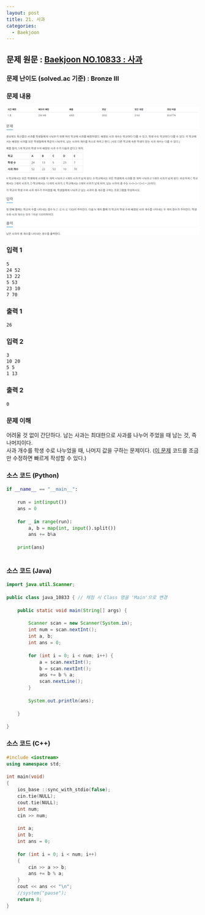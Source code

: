 ```yaml
---
layout: post
title: 21. 사과
categories:
  - Baekjoon
---
```


## 문제 원문 : [Baekjoon NO.10833 : 사과](https://www.acmicpc.net/problem/10833)  

### 문제 난이도 (solved.ac 기준) :  Bronze III

### 문제 내용
![10833_apple](/assets/images/Baekjoon/10833_apple.PNG)  

### 입력 1
```
5
24 52
13 22
5 53
23 10
7 70
```
### 출력 1
```
26
```  

### 입력 2
```
3
10 20
5 5
1 13
```
### 출력 2
```
0
```  

### 문제 이해
어려울 것 없이 간단하다. 남는 사과는 최대한으로 사과를 나누어 주었을 때 남는 것, 즉 나머지이다.  
사과 개수를 학생 수로 나누었을 때, 나머지 값을 구하는 문제이다.
([이 문제](http://takeaimk.tk/baekjoon/2020/02/10/(Baekjoon)10950_A+B_3.html) 코드를 조금만 수정하면 빠르게 작성할 수 있다.)  


### 소스 코드 (Python)
```python
if __name__ == "__main__":
    
    run = int(input())
    ans = 0

    for _ in range(run):
        a, b = map(int, input().split())
        ans += b%a

    print(ans)



```  

### 소스 코드 (Java)
```java
import java.util.Scanner;

public class java_10833 { // 채점 시 Class 명을 'Main'으로 변경

    public static void main(String[] args) {

        Scanner scan = new Scanner(System.in);
        int num = scan.nextInt();
        int a, b;
        int ans = 0;

        for (int i = 0; i < num; i++) {
            a = scan.nextInt();
            b = scan.nextInt();
            ans += b % a;
            scan.nextLine();
        }

        System.out.println(ans);

    }

}
```  

### 소스 코드 (C++)

```cpp
#include <iostream>
using namespace std;

int main(void)
{
    ios_base ::sync_with_stdio(false);
    cin.tie(NULL);
    cout.tie(NULL);
    int num;
    cin >> num;

    int a;
    int b;
    int ans = 0;

    for (int i = 0; i < num; i++)
    {
        cin >> a >> b;
        ans += b % a;
    }
    cout << ans << "\n";
    //system("pause");
    return 0;
}

```

